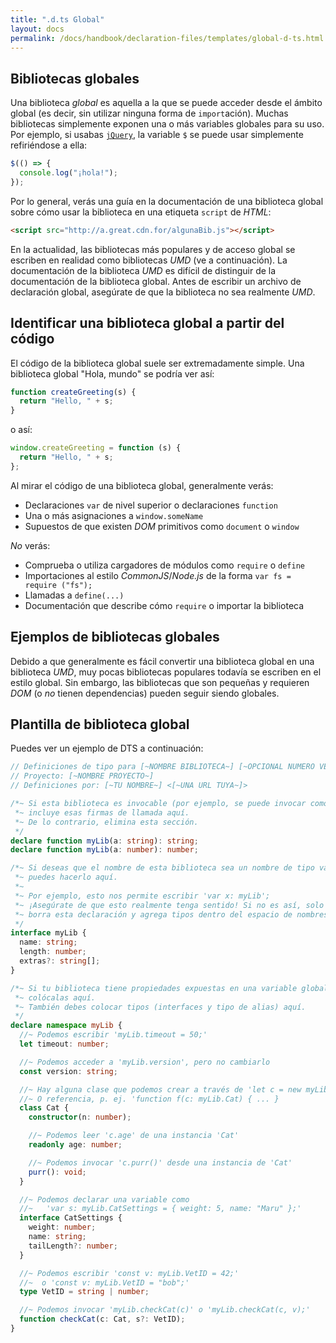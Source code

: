 ```yaml
---
title: ".d.ts Global"
layout: docs
permalink: /docs/handbook/declaration-files/templates/global-d-ts.html
---
```


## Bibliotecas globales

<!-- 
TODO:

1. mencionar que global casi siempre significa "navegador"
2. Si tienes una biblioteca global que sospechas que es UMD, busca instrucciones en
   a. como importarla
   b. -OR- cómo hacer que funcione con webpack
3. Haz que la página siga la estructura de documentación, uso, fuente de ejemplo.

-->

Una biblioteca *global* es aquella a la que se puede acceder desde el ámbito global (es decir, sin utilizar ninguna forma de `import`ación).
Muchas bibliotecas simplemente exponen una o más variables globales para su uso.
Por ejemplo, si usabas [`jQuery`](https://jquery.com/), la variable `$` se puede usar simplemente refiriéndose a ella:

```ts
$(() => {
  console.log("¡hola!");
});
```

Por lo general, verás una guía en la documentación de una biblioteca global sobre cómo usar la biblioteca en una etiqueta `script` de *HTML*:

```HTML
<script src="http://a.great.cdn.for/algunaBib.js"></script>
```

En la actualidad, las bibliotecas más populares y de acceso global se escriben en realidad como bibliotecas *UMD* (ve a continuación).
La documentación de la biblioteca *UMD* es difícil de distinguir de la documentación de la biblioteca global.
Antes de escribir un archivo de declaración global, asegúrate de que la biblioteca no sea realmente *UMD*.

## Identificar una biblioteca global a partir del código

El código de la biblioteca global suele ser extremadamente simple.
Una biblioteca global "Hola, mundo" se podría ver así:

```js
function createGreeting(s) {
  return "Hello, " + s;
}
```

o así:

```js
window.createGreeting = function (s) {
  return "Hello, " + s;
};
```

Al mirar el código de una biblioteca global, generalmente verás:

- Declaraciones `var` de nivel superior o declaraciones `function`
- Una o más asignaciones a `window.someName`
- Supuestos de que existen *DOM* primitivos como `document` o `window`

*No* verás:

- Comprueba o utiliza cargadores de módulos como `require` o `define`
- Importaciones al estilo *CommonJS*/*Node.js* de la forma `var fs = require ("fs");`
- Llamadas a `define(...)`
- Documentación que describe cómo `require` o importar la biblioteca

## Ejemplos de bibliotecas globales

Debido a que generalmente es fácil convertir una biblioteca global en una biblioteca *UMD*, muy pocas bibliotecas populares todavía se escriben en el estilo global.
Sin embargo, las bibliotecas que son pequeñas y requieren *DOM* (o *no* tienen dependencias) pueden seguir siendo globales.

## Plantilla de biblioteca global

Puedes ver un ejemplo de DTS a continuación:

```ts
// Definiciones de tipo para [~NOMBRE BIBLIOTECA~] [~OPCIONAL NUMERO VERSION~]
// Proyecto: [~NOMBRE PROYECTO~]
// Definiciones por: [~TU NOMBRE~] <[~UNA URL TUYA~]>

/*~ Si esta biblioteca es invocable (por ejemplo, se puede invocar como myLib(3)),
 *~ incluye esas firmas de llamada aquí.
 *~ De lo contrario, elimina esta sección.
 */
declare function myLib(a: string): string;
declare function myLib(a: number): number;

/*~ Si deseas que el nombre de esta biblioteca sea un nombre de tipo válido,
 *~ puedes hacerlo aquí.
 *~
 *~ Por ejemplo, esto nos permite escribir 'var x: myLib';
 *~ ¡Asegúrate de que esto realmente tenga sentido! Si no es así, solo
 *~ borra esta declaración y agrega tipos dentro del espacio de nombres de abajo.
 */
interface myLib {
  name: string;
  length: number;
  extras?: string[];
}

/*~ Si tu biblioteca tiene propiedades expuestas en una variable global,
 *~ colócalas aquí.
 *~ También debes colocar tipos (interfaces y tipo de alias) aquí.
 */
declare namespace myLib {
  //~ Podemos escribir 'myLib.timeout = 50;'
  let timeout: number;

  //~ Podemos acceder a 'myLib.version', pero no cambiarlo
  const version: string;

  //~ Hay alguna clase que podemos crear a través de 'let c = new myLib.Cat(42)'
  //~ O referencia, p. ej. 'function f(c: myLib.Cat) { ... }
  class Cat {
    constructor(n: number);

    //~ Podemos leer 'c.age' de una instancia 'Cat'
    readonly age: number;

    //~ Podemos invocar 'c.purr()' desde una instancia de 'Cat'
    purr(): void;
  }

  //~ Podemos declarar una variable como
  //~   'var s: myLib.CatSettings = { weight: 5, name: "Maru" };'
  interface CatSettings {
    weight: number;
    name: string;
    tailLength?: number;
  }

  //~ Podemos escribir 'const v: myLib.VetID = 42;'
  //~  o 'const v: myLib.VetID = "bob";'
  type VetID = string | number;

  //~ Podemos invocar 'myLib.checkCat(c)' o 'myLib.checkCat(c, v);'
  function checkCat(c: Cat, s?: VetID);
}
```
